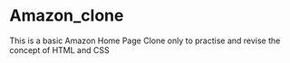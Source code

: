 # Amazon_clone
This is a basic Amazon Home Page Clone only to practise and revise the concept of  HTML and CSS 
